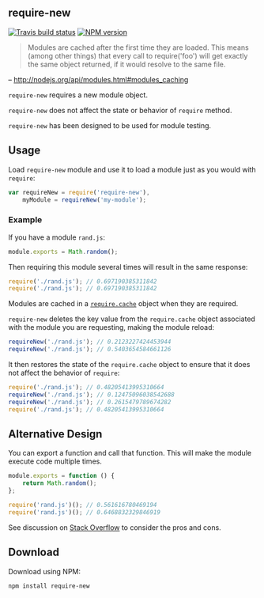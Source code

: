 <!--
This file has been generated using GitDown (https://github.com/gajus/gitdown).
Direct edits to this will be be overwritten. Look for GitDown markup file under ./.gitdown/ path.
-->
<h2 id="require-new">require-new</h2>

[![Travis build status](http://img.shields.io/travis/gajus/require-new/master.svg?style=flat)](https://travis-ci.org/gajus/require-new)
[![NPM version](http://img.shields.io/npm/v/require-new.svg?style=flat)](https://www.npmjs.org/package/require-new)

> Modules are cached after the first time they are loaded. This means (among other things) that every call to require('foo') will get exactly the same object returned, if it would resolve to the same file.

– http://nodejs.org/api/modules.html#modules_caching

`require-new` requires a new module object.

`require-new` does not affect the state or behavior of `require` method.

`require-new` has been designed to be used for module testing.

<h2 id="usage">Usage</h2>

Load `require-new` module and use it to load a module just as you would with `require`:

```js
var requireNew = require('require-new'),
    myModule = requireNew('my-module');
```

<h3 id="usage-example">Example</h3>

If you have a module `rand.js`:

```js
module.exports = Math.random();
```

Then requiring this module several times will result in the same response:

```js
require('./rand.js'); // 0.697190385311842
require('./rand.js'); // 0.697190385311842
```

Modules are cached in a [`require.cache`](http://nodejs.org/api/globals.html#globals_require_cache) object when they are required. 

`require-new` deletes the key value from the `require.cache` object associated with the module you are requesting, making the module reload:

```js
requireNew('./rand.js'); // 0.2123227424453944
requireNew('./rand.js'); // 0.5403654584661126
```

It then restores the state of the `require.cache` object to ensure that it does not affect the behavior of `require`:

```js
require('./rand.js'); // 0.48205413995310664
requireNew('./rand.js'); // 0.12475096038542688
requireNew('./rand.js'); // 0.2615479789674282
require('./rand.js'); // 0.48205413995310664
```

<h2 id="alternative-design">Alternative Design</h2>

You can export a function and call that function. This will make the module execute code multiple times.

```js
module.exports = function () {
    return Math.random();
};
```

```js
require('rand.js')(); // 0.561616780469194
require('rand.js')(); // 0.6468832329846919
```

See discussion on [Stack Overflow](http://stackoverflow.com/questions/9210542/node-js-require-cache-possible-to-invalidate/11477602) to consider the pros and cons.

<h2 id="download">Download</h2>

Download using NPM:

```sh
npm install require-new
```